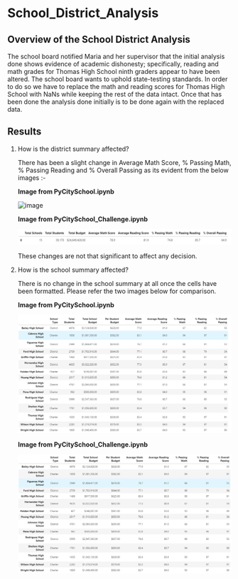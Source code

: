 # School_District_Analysis

## Overview of the School District Analysis
The school board notified Maria and her supervisor that the initial analysis done shows evidence of academic dishonesty; specifically, reading and math grades for Thomas High School ninth graders appear to have been altered. The school board wants to uphold state-testing standards. In order to do so we have to replace the math and reading scores for Thomas High School with NaNs while keeping the rest of the data intact. Once that has been done the analysis done initially is to be done again with the replaced data.

## Results

1. How is the district summary affected?

   There has been a slight change in Average Math Score, % Passing Math, % Passing Reading and % Overall Passing as its evident from the below images :-
   
   **Image from PyCitySchool.ipynb**
   
   ![image](https://user-images.githubusercontent.com/80116407/118366194-b5bc2080-b56d-11eb-951a-3120a7bee23b.png)

   **Image from PyCitySchool_Challenge.ipynb**
   
   ![District_Summary_post_THS_slicendice](https://github.com/yashodhan1202/School_District_Analysis/blob/main/District_Summary_post_THS_slicendice.png)
   
   These changes are not that significant to affect any decision.

2. How is the school summary affected?

   There is no change in the school summary at all once the cells have been formatted. Please refer the two images below for comparison.
   
   **Image from PyCitySchool.ipynb**
   
   ![image](https://github.com/yashodhan1202/School_District_Analysis/blob/main/School_Summary_PreTHS.png)
   
   **Image from PyCitySchool_Challenge.ipynb**
   
   ![image](https://github.com/yashodhan1202/School_District_Analysis/blob/main/School_Summary_PostTHS.png)
